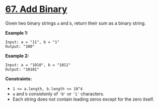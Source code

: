 # [67. Add Binary](https://leetcode.com/problems/add-binary/description/?envType=study-plan-v2&envId=top-interview-150)

Given two binary strings `a` and `b`, return their sum as a binary string.

**Example 1:** 

```
Input: a = "11", b = "1"
Output: "100"
```

**Example 2:** 

```
Input: a = "1010", b = "1011"
Output: "10101"
```

**Constraints:** 

- `1 <= a.length, b.length <= 10^4`
- `a` and `b` consistonly of `'0'` or `'1'` characters.
- Each string does not contain leading zeros except for the zero itself.